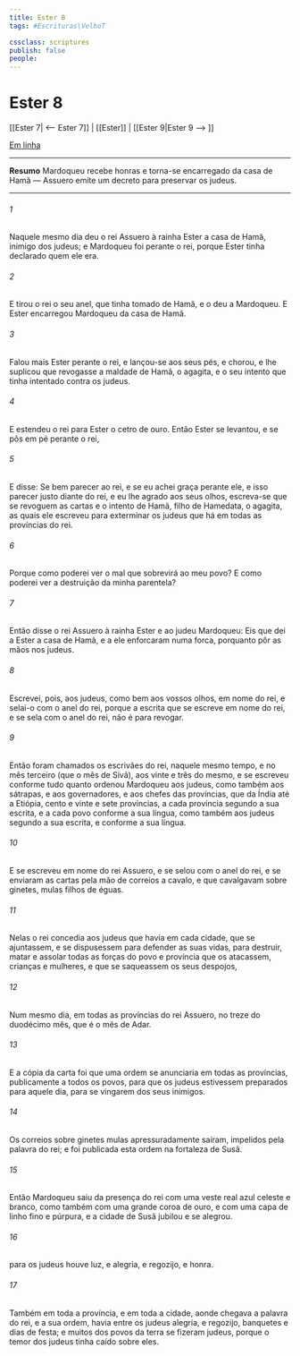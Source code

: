 ```yaml
---
title: Ester 8
tags: #Escrituras\VelhoT

cssclass: scriptures
publish: false
people:
---
```


# Ester 8
[[Ester 7| <-- Ester 7]] | [[Ester]] | [[Ester 9|Ester 9 --> ]]

[Em linha](https://churchofjesuschrist.org/study/scriptures/ot/esth/8?lang=por)

---
__Resumo__
Mardoqueu recebe honras e torna-se encarregado da casa de Hamã — Assuero emite um decreto para preservar os judeus.

---
###### 1 
Naquele mesmo dia deu o rei Assuero à rainha Ester a casa de Hamã, inimigo dos judeus; e Mardoqueu foi perante o rei, porque Ester tinha declarado quem ele era.

###### 2 
E tirou o rei o seu anel, que tinha tomado de Hamã, e o deu a Mardoqueu. E Ester encarregou Mardoqueu da casa de Hamã.

###### 3 
Falou mais Ester perante o rei, e lançou-se aos seus pés, e chorou, e lhe suplicou que revogasse a maldade de Hamã, o agagita, e o seu intento que tinha intentado contra os judeus.

###### 4 
E estendeu o rei para Ester o cetro de ouro. Então Ester se levantou, e se pôs em pé perante o rei,

###### 5 
E disse: Se bem parecer ao rei, e se eu achei graça perante ele, e  isso parecer justo diante do rei, e  eu lhe agrado aos seus olhos, escreva-se que se revoguem as cartas e o intento de Hamã, filho de Hamedata, o agagita, as quais ele escreveu para exterminar os judeus que há em todas as províncias do rei.

###### 6 
Porque como poderei ver o mal que sobrevirá ao meu povo? E como poderei ver a destruição da minha parentela?

###### 7 
Então disse o rei Assuero à rainha Ester e ao judeu Mardoqueu: Eis que dei a Ester a casa de Hamã, e a ele enforcaram numa forca, porquanto  pôr as mãos nos judeus.

###### 8 
Escrevei, pois, aos judeus, como  bem aos vossos olhos, em nome do rei, e selai-o com o anel do rei, porque a escrita que se escreve em nome do rei, e se sela com o anel do rei, não é para revogar.

###### 9 
Então foram chamados os escrivães do rei, naquele mesmo tempo, e no mês terceiro (que  o mês de Sivã), aos vinte e três do mesmo, e se escreveu conforme tudo quanto ordenou Mardoqueu aos judeus, como também aos sátrapas, e aos governadores, e aos chefes das províncias, que  da Índia até a Etiópia, cento e vinte e sete províncias, a cada província segundo a sua escrita, e a cada povo conforme a sua língua, como também aos judeus segundo a sua escrita, e conforme a sua língua.

###### 10 
E se escreveu em nome do rei Assuero, e se selou com o anel do rei, e se enviaram as cartas pela mão de correios a cavalo, e que cavalgavam sobre ginetes,  mulas  filhos de éguas.

###### 11 
Nelas o rei concedia aos judeus que havia em cada cidade, que se ajuntassem, e se dispusessem para defender as suas vidas, para destruir, matar e assolar todas as forças do povo e província que os atacassem, crianças e mulheres, e que se saqueassem os seus despojos,

###### 12 
Num mesmo dia, em todas as províncias do rei Assuero, no  treze do duodécimo mês, que é o mês de Adar.

###### 13 
E a cópia da carta foi que uma ordem se anunciaria em todas as províncias, publicamente a todos os povos, para que os judeus estivessem preparados para aquele dia, para se vingarem dos seus inimigos.

###### 14 
Os correios sobre ginetes  mulas apressuradamente saíram, impelidos pela palavra do rei; e foi publicada esta ordem na fortaleza de Susã.

###### 15 
Então Mardoqueu saiu da presença do rei com uma veste real azul celeste e branco, como também com uma grande coroa de ouro, e com uma capa de linho fino e púrpura, e a cidade de Susã jubilou e se alegrou.

###### 16 
 para os judeus houve luz, e alegria, e regozijo, e honra.

###### 17 
Também em toda a província, e em toda a cidade, aonde chegava a palavra do rei, e a sua ordem, havia entre os judeus alegria, e regozijo, banquetes e dias de festa; e muitos dos povos da terra se fizeram judeus, porque o temor dos judeus tinha caído sobre eles.

